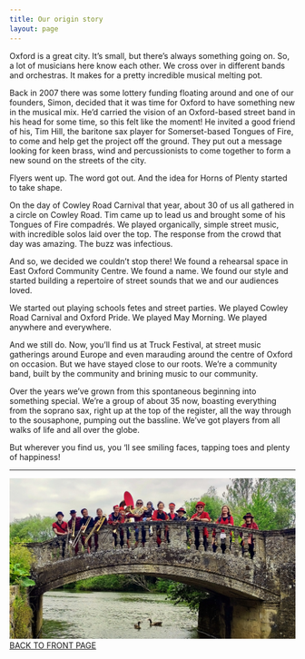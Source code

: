 ```yaml
---
title: Our origin story
layout: page
---
```


<!-- TODO needs one or two nice images, perhaps older ones. -->

Oxford is a great city. It’s small, but there’s always something going on. So, a lot of musicians here know each other. We cross over in different bands and orchestras. It makes for a pretty incredible musical melting pot.

Back in 2007 there was some lottery funding floating around and one of our founders, Simon, decided that it was time for Oxford to have something new in the musical mix. He’d carried the vision of an Oxford-based street band in his head for some time, so this felt like the moment! He invited a good friend of his, Tim Hill, the baritone sax player for Somerset-based Tongues of Fire, to come and help get the project off the ground. They put out a message looking for keen brass, wind and percussionists to come together to form a new sound on the streets of the city.

Flyers went up. The word got out. And the idea for Horns of Plenty started to take shape.

On the day of Cowley Road Carnival that year, about 30 of us all gathered in a circle on Cowley Road. Tim came up to lead us and brought some of his Tongues of Fire compadrés. We played organically, simple street music, with incredible solos laid over the top. The response from the crowd that day was amazing. The buzz was infectious.

And so, we decided we couldn’t stop there! We found a rehearsal space in East Oxford Community Centre. We found a name. We found our style and started building a repertoire of street sounds that we and our audiences loved.

We started out playing schools fetes and street parties. We played Cowley Road Carnival and Oxford Pride. We played May Morning. We played anywhere and everywhere.

And we still do. Now, you’ll find us at Truck Festival, at street music gatherings around Europe and even marauding around the centre of Oxford on occasion. But we have stayed close to our roots. We’re a community band, built by the community and brining music to our community.

Over the years we’ve grown from this spontaneous beginning into something special. We’re a group of about 35 now, boasting everything from the soprano sax, right up at the top of the register, all the way through to the sousaphone, pumping out the bassline. We’ve got players from all walks of life and all over the globe.

But wherever you find us, you ‘ll see smiling faces, tapping toes and plenty of happiness!

<hr class="has-background-white"/>

<div class="columns is-centered">
<div class="column is-two-thirds" >
    <img src="/assets/images/bridge.jpeg" alt="Horns of Plenty on the bridge at Iffley Lock" class="image" />
</div>

</div>

<!--Footer Button-->
<div class="columns is-centered">
<div class="column container has-text-centered has-background-grey-darker is-one-quarter" id="backtotop">
    <a class="has-text-white" href="{{site.url}}{{site.baseurl}}">BACK TO FRONT PAGE</a>
</div></div>
